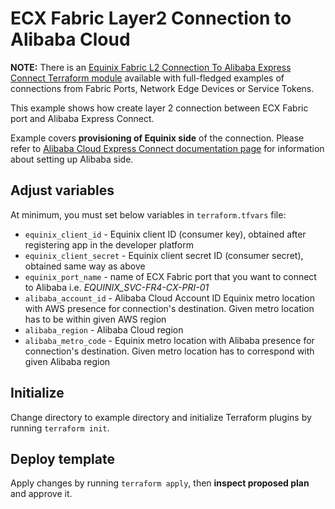 # ECX Fabric Layer2 Connection to Alibaba Cloud

**NOTE:** There is an
[Equinix Fabric L2 Connection To Alibaba Express Connect Terraform module](https://registry.terraform.io/modules/equinix-labs/fabric-connection-alibaba/equinix/latest)
available with full-fledged examples of connections from Fabric Ports, Network Edge Devices
or Service Tokens.

This example shows how create layer 2 connection between ECX Fabric port
and Alibaba Express Connect.

Example covers **provisioning of Equinix side** of the connection.
Please refer to [Alibaba Cloud Express Connect documentation page](https://www.alibabacloud.com/products/express-connect)
for information about setting up Alibaba side.

## Adjust variables

At minimum, you must set below variables in `terraform.tfvars` file:

* `equinix_client_id` - Equinix client ID (consumer key), obtained after
registering app in the developer platform
* `equinix_client_secret` - Equinix client secret ID (consumer secret), obtained
same way as above
* `equinix_port_name` - name of ECX Fabric port that you want to connect to
Alibaba i.e. *EQUINIX_SVC-FR4-CX-PRI-01*
* `alibaba_account_id` - Alibaba Cloud Account ID
Equinix metro location with AWS presence for connection's destination.
Given metro location has to be within given AWS region
* `alibaba_region` - Alibaba Cloud region
* `alibaba_metro_code` - Equinix metro location with Alibaba presence for connection's
destination. Given metro location has to correspond with given Alibaba region

## Initialize

Change directory to example directory and initialize Terraform plugins
by running `terraform init`.

## Deploy template

Apply changes by running `terraform apply`, then **inspect proposed plan**
and approve it.
